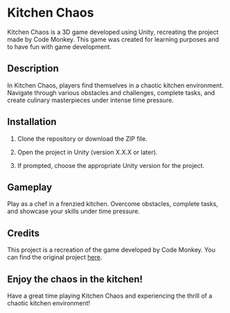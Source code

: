 # Kitchen Chaos

Kitchen Chaos is a 3D game developed using Unity, recreating the project made by Code Monkey. This game was created for learning purposes and to have fun with game development.

## Description

In Kitchen Chaos, players find themselves in a chaotic kitchen environment. Navigate through various obstacles and challenges, complete tasks, and create culinary masterpieces under intense time pressure.

## Installation

1. Clone the repository or download the ZIP file.

2. Open the project in Unity (version X.X.X or later).

3. If prompted, choose the appropriate Unity version for the project.

## Gameplay

Play as a chef in a frenzied kitchen. Overcome obstacles, complete tasks, and showcase your skills under time pressure.

## Credits

This project is a recreation of the game developed by Code Monkey. You can find the original project [here](https://www.youtube.com/watch?v=AmGSEH7QcDg&list=PLzDRvYVwl53vxdAPq8OznBAdjf0eeiipT&index=2).

## Enjoy the chaos in the kitchen!

Have a great time playing Kitchen Chaos and experiencing the thrill of a chaotic kitchen environment!
